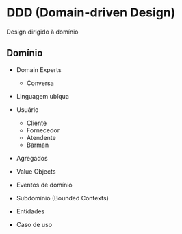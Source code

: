 # DDD (Domain-driven Design)

Design dirigido à domínio

## Domínio

- Domain Experts
  - Conversa
- Linguagem ubíqua

- Usuário
  - Cliente
  - Fornecedor
  - Atendente
  - Barman

- Agregados
- Value Objects
- Eventos de domínio
- Subdomínio (Bounded Contexts)
- Entidades
- Caso de uso